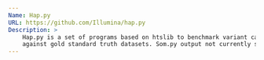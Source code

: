 ```yaml
---
Name: Hap.py
URL: https://github.com/Illumina/hap.py
Description: >
    Hap.py is a set of programs based on htslib to benchmark variant calls
    against gold standard truth datasets. Som.py output not currently supported.
---
```

